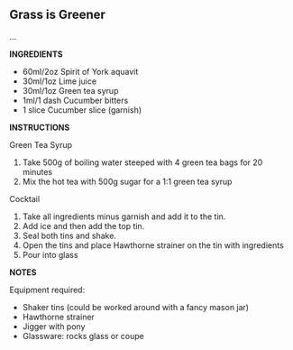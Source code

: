 ## Grass is Greener

...

**INGREDIENTS**

- 60ml/2oz Spirit of York aquavit 
- 30ml/1oz Lime juice
- 30ml/1oz Green tea syrup 
- 1ml/1 dash Cucumber bitters 
- 1 slice Cucumber slice (garnish)

**INSTRUCTIONS**

Green Tea Syrup

1. Take 500g of boiling water steeped with 4 green tea bags for 20 minutes
1. Mix the hot tea with 500g sugar for a 1:1 green tea syrup

Cocktail

1. Take all ingredients minus garnish and add it to the tin.
1. Add ice and then add the top tin.
1. Seal both tins and shake. 
1. Open the tins and place Hawthorne strainer on the tin with ingredients
1. Pour into glass

**NOTES**

Equipment required:

- Shaker tins (could be worked around with a fancy mason jar) 
- Hawthorne strainer
- Jigger with pony 
- Glassware: rocks glass or coupe


